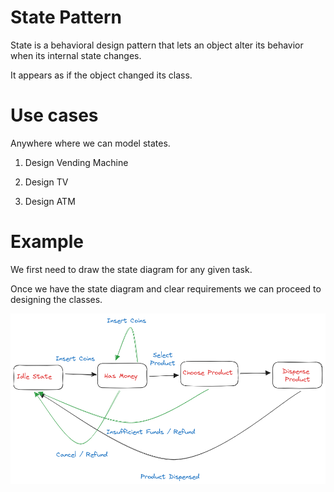 # State Pattern


State is a behavioral design pattern that lets an object alter its behavior when its internal state changes. 

It appears as if the object changed its class.



# Use cases

Anywhere where we can model states.

1. Design Vending Machine

2. Design TV

3. Design ATM


# Example

We first need to draw the state diagram for any given task.

Once we have the state diagram and clear requirements we can proceed to designing the classes.


![Vending Machine Diagram](../images/vending_machine_state_diagram.png)


